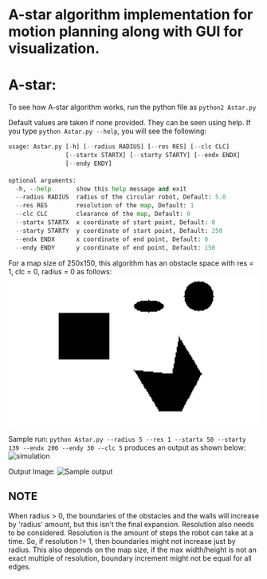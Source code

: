 # A-star algorithm implementation for motion planning along with GUI for visualization.

# A-star:

To see how A-star algorithm works, run the python file as ```python2 Astar.py```

Default values are taken if none provided. They can be seen using help. If you type ```python Astar.py --help```, you will see the following:

```python
usage: Astar.py [-h] [--radius RADIUS] [--res RES] [--clc CLC]
                [--startx STARTX] [--starty STARTY] [--endx ENDX]
                [--endy ENDY]

optional arguments:
  -h, --help       show this help message and exit
  --radius RADIUS  radius of the circular robot, Default: 5.0
  --res RES        resolution of the map, Default: 1
  --clc CLC        clearance of the map, Default: 0
  --startx STARTX  x coordinate of start point, Default: 0
  --starty STARTY  y coordinate of start point, Default: 250
  --endx ENDX      x coordinate of end point, Default: 0
  --endy ENDY      y coordinate of end point, Default: 150
```
For a map size of 250x150, this algorithm has an obstacle space with res = 1, clc = 0, radius = 0 as follows:
![Obstacle Space](https://github.com/RachithP/motion-planning/blob/master/A-star/obstacleSpace.png)

Sample run:
```python Astar.py --radius 5 --res 1 --startx 50 --starty 139 --endx 200 --endy 30 --clc 5```
produces an output as shown below:
![simulation](https://github.com/RachithP/motion-planning/blob/master/A-star/astar.gif)

Output Image:
![Sample output](https://github.com/RachithP/motion-planning/blob/master/A-star/sample_output.png)


## NOTE
When radius > 0, the boundaries of the obstacles and the walls will increase by 'radius' amount, but this isn't the final expansion. Resolution also needs to be considered. Resolution is the amount of steps the robot can take at a time. So, if resolution != 1, then boundaries might not increase just by radius. This also depends on the map size, if the max width/height is not an exact multiple of resolution, boundary increment might not be equal for all edges.
